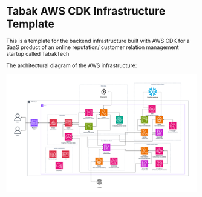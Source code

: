 # Tabak AWS CDK Infrastructure Template

This is a template for the backend infrastructure built with AWS CDK for a SaaS product of an online reputation/ customer relation management startup called TabakTech

The architectural diagram of the AWS infrastructure:<br>

<img src="./architecture.png" alt="AWS Architecture">
